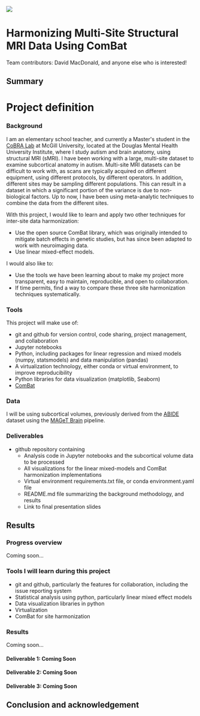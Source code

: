 [![](https://img.shields.io/badge/Visit-our%20project%20page-ff69b4)](https://school.brainhackmtl.org/project/template)

# Harmonizing Multi-Site Structural MRI Data Using ComBat

Team contributors: David MacDonald, and anyone else who is interested!

## Summary 

# Project definition 

### Background

I am an elementary school teacher, and currently a Master's student in the [CoBRA Lab](http://cobralab.ca) at McGill University, located at the Douglas Mental Health University Institute, where I study autism and brain anatomy, using structural MRI (sMRI). I have been working with a large, multi-site dataset to examine subcortical anatomy in autism. Multi-site MRI datasets can be difficult to work with, as scans are typically acquired on different equipment, using different protocols, by different operators. In addition, different sites may be sampling different populations. This can result in a dataset in which a significant portion of the variance is due to non-biological factors. Up to now, I have been using meta-analytic techniques to combine the data from the different sites. 

With this project, I would like to learn and apply two other techniques for inter-site data harmonization:
 * Use the open source ComBat library, which was originally intended to mitigate batch effects in genetic studies, but has since been adapted to work with neuroimaging data.
 * Use linear mixed-effect models. 

I would also like to:
 * Use the tools we have been learning about to make my project more transparent, easy to maintain, reproducible, and open to collaboration.
 * If time permits, find a way to compare these three site harmonization techniques systematically.

### Tools 

This project will make use of:
 * git and github for version control, code sharing, project management, and collaboration
 * Jupyter notebooks
 * Python, including packages for linear regression and mixed models (numpy, statsmodels) and data manipulation (pandas)
 * A virtualization technology, either conda or virtual environment, to improve reproducibility
 * Python libraries for data visualization (matplotlib, Seaborn) 
 * [ComBat](https://github.com/Jfortin1/ComBatHarmonization)

### Data 

I will be using subcortical volumes, previously derived from the [ABIDE](http://fcon_1000.projects.nitrc.org/indi/abide/) dataset using the [MAGeT Brain](https://github.com/CobraLab/MAGeTbrain) pipeline.  
 
### Deliverables

 * github repository containing 
     * Analysis code in Jupyter notebooks and the subcortical volume data to be processed
     * All visualizations for the linear mixed-models and ComBat harmonization implementations
     * Virtual environment requirements.txt file, or conda environment.yaml file
     * README.md file summarizing the background methodology, and results
     * Link to final presentation slides

## Results 

### Progress overview

Coming soon...

### Tools I will learn during this project

* git and github, particularly the features for collaboration, including the issue reporting system
* Statistical analysis using python, particularly linear mixed effect models
* Data visualization libraries in python
* Virtualization
* ComBat for site harmonization
 
### Results 
Coming soon...

#### Deliverable 1: Coming Soon


#### Deliverable 2: Coming Soon


#### Deliverable 3: Coming Soon 
 
 
 
## Conclusion and acknowledgement

